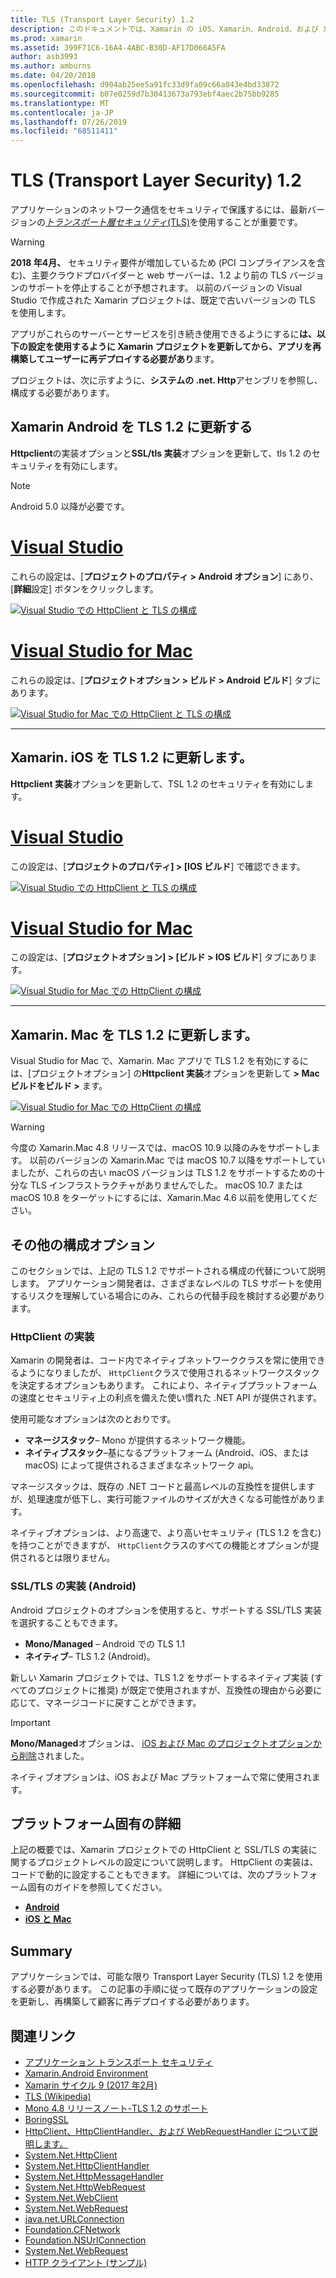 ```yaml
---
title: TLS (Transport Layer Security) 1.2
description: このドキュメントでは、Xamarin の iOS、Xamarin、Android、および Xamarin. Mac プロジェクトの TLS 1.2 を有効にする方法について説明します。 これは、Visual Studio 2019 と Visual Studio for Mac の両方で実行する方法を示しています。
ms.prod: xamarin
ms.assetid: 399F71C6-16A4-4ABC-B30D-AF17D066A5FA
author: asb3993
ms.author: amburns
ms.date: 04/20/2018
ms.openlocfilehash: d904ab25ee5a91fc33d9fa09c66a043e4bd33872
ms.sourcegitcommit: b07e0259d7b30413673a793ebf4aec2b75bb9285
ms.translationtype: MT
ms.contentlocale: ja-JP
ms.lasthandoff: 07/26/2019
ms.locfileid: "68511411"
---
```

# <a name="transport-layer-security-tls-12"></a>TLS (Transport Layer Security) 1.2

アプリケーションのネットワーク通信をセキュリティで保護するには、最新バージョンの[_トランスポート層セキュリティ_(TLS)](https://en.wikipedia.org/wiki/Transport_Layer_Security)を使用することが重要です。

> [!WARNING]
> **2018 年4月、** セキュリティ要件が増加しているため (PCI コンプライアンスを含む)、主要クラウドプロバイダーと web サーバーは、1.2 より前の TLS バージョンのサポートを停止することが予想されます。  以前のバージョンの Visual Studio で作成された Xamarin プロジェクトは、既定で古いバージョンの TLS を使用します。
>
> アプリがこれらのサーバーとサービスを引き続き使用できるようにするに**は、以下の設定を使用するように Xamarin プロジェクトを更新してから、アプリを再構築してユーザーに再デプロイする必要があり**ます。

プロジェクトは、次に示すように、**システムの .net. Http**アセンブリを参照し、構成する必要があります。

## <a name="update-xamarinandroid-to-tls-12"></a>Xamarin Android を TLS 1.2 に更新する

**Httpclient**の実装オプションと**SSL/tls 実装**オプションを更新して、tls 1.2 のセキュリティを有効にします。

> [!NOTE]
> Android 5.0 以降が必要です。

# <a name="visual-studiotabwindows"></a>[Visual Studio](#tab/windows)

これらの設定は、[**プロジェクトのプロパティ > Android オプション**] にあり、[**詳細**設定] ボタンをクリックします。

[![Visual Studio での HttpClient と TLS の構成](transport-layer-security-images/android-win-sml.png)](transport-layer-security-images/android-win.png#lightbox)

# <a name="visual-studio-for-mactabmacos"></a>[Visual Studio for Mac](#tab/macos)

これらの設定は、[**プロジェクトオプション > ビルド > Android ビルド**] タブにあります。

[![Visual Studio for Mac での HttpClient と TLS の構成](transport-layer-security-images/android-mac-sml.png)](transport-layer-security-images/android-mac.png#lightbox)

-----

## <a name="update-xamarinios-to-tls-12"></a>Xamarin. iOS を TLS 1.2 に更新します。

**Httpclient 実装**オプションを更新して、TSL 1.2 のセキュリティを有効にします。

# <a name="visual-studiotabwindows"></a>[Visual Studio](#tab/windows)

この設定は、[**プロジェクトのプロパティ] > [IOS ビルド**] で確認できます。

[![Visual Studio での HttpClient と TLS の構成](transport-layer-security-images/ios-win-sml.png)](transport-layer-security-images/ios-win.png#lightbox)

# <a name="visual-studio-for-mactabmacos"></a>[Visual Studio for Mac](#tab/macos)

この設定は、[**プロジェクトオプション] > [ビルド > IOS ビルド**] タブにあります。

[![Visual Studio for Mac での HttpClient の構成](transport-layer-security-images/ios-mac-sml.png)](transport-layer-security-images/ios-mac.png#lightbox)

-----

## <a name="update-xamarinmac-to-tls-12"></a>Xamarin. Mac を TLS 1.2 に更新します。

Visual Studio for Mac で、Xamarin. Mac アプリで TLS 1.2 を有効にするには、[プロジェクトオプション] の**Httpclient 実装**オプションを更新して **> Mac ビルドをビルド >** ます。

[![Visual Studio for Mac での HttpClient の構成](transport-layer-security-images/macos-mac-sml.png)](transport-layer-security-images/macos-mac.png#lightbox)

> [!WARNING]
> 今度の Xamarin.Mac 4.8 リリースでは、macOS 10.9 以降のみをサポートします。
> 以前のバージョンの Xamarin.Mac では macOS 10.7 以降をサポートしていましたが、これらの古い macOS バージョンは TLS 1.2 をサポートするための十分な TLS インフラストラクチャがありませんでした。 macOS 10.7 または macOS 10.8 をターゲットにするには、Xamarin.Mac 4.6 以前を使用してください。

## <a name="alternative-configuration-options"></a>その他の構成オプション

このセクションでは、上記の TLS 1.2 でサポートされる構成の代替について説明します。
アプリケーション開発者は、さまざまなレベルの TLS サポートを使用するリスクを理解している場合にのみ、これらの代替手段を検討する必要があります。

### <a name="httpclient-implementation"></a>HttpClient の実装

Xamarin の開発者は、コード内でネイティブネットワーククラスを常に使用できるようになりましたが、 `HttpClient`クラスで使用されるネットワークスタックを決定するオプションもあります。 これにより、ネイティブプラットフォームの速度とセキュリティ上の利点を備えた使い慣れた .NET API が提供されます。

使用可能なオプションは次のとおりです。

- **マネージスタック**– Mono が提供するネットワーク機能。
- **ネイティブスタック**–基になるプラットフォーム (Android、iOS、または macOS) によって提供されるさまざまなネットワーク api。

マネージスタックは、既存の .NET コードと最高レベルの互換性を提供しますが、処理速度が低下し、実行可能ファイルのサイズが大きくなる可能性があります。

ネイティブオプションは、より高速で、より高いセキュリティ (TLS 1.2 を含む) を持つことができますが、 `HttpClient`クラスのすべての機能とオプションが提供されるとは限りません。

### <a name="ssltls-implementation-android"></a>SSL/TLS の実装 (Android)

Android プロジェクトのオプションを使用すると、サポートする SSL/TLS 実装を選択することもできます。

- **Mono/Managed** – Android での TLS 1.1
- **ネイティブ**– TLS 1.2 (Android)。

新しい Xamarin プロジェクトでは、TLS 1.2 をサポートするネイティブ実装 (すべてのプロジェクトに推奨) が既定で使用されますが、互換性の理由から必要に応じて、マネージコードに戻すことができます。

> [!IMPORTANT]
> **Mono/Managed**オプションは、 [iOS および Mac のプロジェクトオプションから削除](https://github.com/xamarin/release-notes-archive/blob/master/release-notes/ios/xamarin.ios_10/xamarin.ios_10.8.md)されました。
>
> ネイティブオプションは、iOS および Mac プラットフォームで常に使用されます。

## <a name="platform-specific-details"></a>プラットフォーム固有の詳細

上記の概要では、Xamarin プロジェクトでの HttpClient と SSL/TLS の実装に関するプロジェクトレベルの設定について説明します。 HttpClient の実装は、コードで動的に設定することもできます。 詳細については、次のプラットフォーム固有のガイドを参照してください。

- [**Android**](~/android/app-fundamentals/http-stack.md)
- [**iOS と Mac**](~/cross-platform/macios/http-stack.md)

## <a name="summary"></a>Summary

アプリケーションでは、可能な限り Transport Layer Security (TLS) 1.2 を使用する必要があります。
この記事の手順に従って既存のアプリケーションの設定を更新し、再構築して顧客に再デプロイする必要があります。

## <a name="related-links"></a>関連リンク

- [アプリケーション トランスポート セキュリティ](~/ios/app-fundamentals/ats.md)
- [Xamarin.Android Environment](~/android/deploy-test/environment.md)
- [Xamarin サイクル 9 (2017 年2月)](https://releases.xamarin.com/stable-release-cycle-9/)
- [TLS (Wikipedia)](https://en.wikipedia.org/wiki/Transport_Layer_Security)
- [Mono 4.8 リリースノート-TLS 1.2 のサポート](https://www.mono-project.com/docs/about-mono/releases/4.8.0/#tls-12-support)
- [BoringSSL](https://boringssl.googlesource.com/boringssl/)
- [HttpClient、HttpClientHandler、および WebRequestHandler について説明します。](https://blogs.msdn.microsoft.com/henrikn/2012/08/07/httpclient-httpclienthandler-and-webrequesthandler-explained/)
- [System.Net.HttpClient](https://msdn.microsoft.com/library/system.net.http.httpclient(v=vs.118).aspx)
- [System.Net.HttpClientHandler](https://msdn.microsoft.com/library/system.net.http.httpclienthandler(v=vs.118).aspx)
- [System.Net.HttpMessageHandler](https://msdn.microsoft.com/library/system.net.http.httpmessagehandler(v=vs.118).aspx)
- [System.Net.HttpWebRequest](https://msdn.microsoft.com/library/system.net.httpwebrequest(v=vs.110).aspx)
- [System.Net.WebClient](https://msdn.microsoft.com/library/system.net.webclient(v=vs.110).aspx)
- [System.Net.WebRequest](https://msdn.microsoft.com/library/system.net.webrequest(v=vs.110).aspx)
- [java.net.URLConnection](https://developer.android.com/reference/java/net/URLConnection.html)
- [Foundation.CFNetwork](xref:CoreFoundation.CFNetwork)
- [Foundation.NSUrlConnection](xref:Foundation.NSUrlConnection)
- [System.Net.WebRequest](https://msdn.microsoft.com/library/system.net.webrequest(v=vs.110).aspx)
- [HTTP クライアント (サンプル)](https://developer.xamarin.com/samples/monotouch/HttpClient/)
